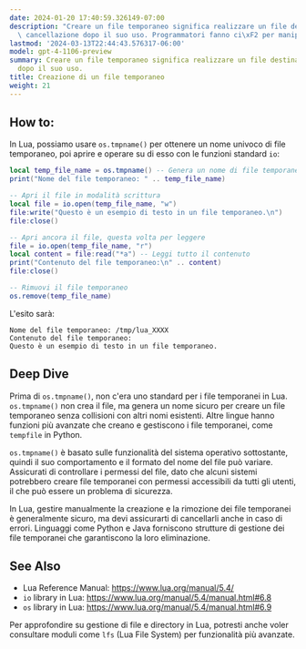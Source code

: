 ```yaml
---
date: 2024-01-20 17:40:59.326149-07:00
description: "Creare un file temporaneo significa realizzare un file destinato alla\
  \ cancellazione dopo il suo uso. Programmatori fanno ci\xF2 per manipolare dati\u2026"
lastmod: '2024-03-13T22:44:43.576317-06:00'
model: gpt-4-1106-preview
summary: Creare un file temporaneo significa realizzare un file destinato alla cancellazione
  dopo il suo uso.
title: Creazione di un file temporaneo
weight: 21
---
```


## How to:
In Lua, possiamo usare `os.tmpname()` per ottenere un nome univoco di file temporaneo, poi aprire e operare su di esso con le funzioni standard `io`:

```Lua
local temp_file_name = os.tmpname() -- Genera un nome di file temporaneo
print("Nome del file temporaneo: " .. temp_file_name)

-- Apri il file in modalità scrittura
local file = io.open(temp_file_name, "w")
file:write("Questo è un esempio di testo in un file temporaneo.\n")
file:close()

-- Apri ancora il file, questa volta per leggere
file = io.open(temp_file_name, "r")
local content = file:read("*a") -- Leggi tutto il contenuto
print("Contenuto del file temporaneo:\n" .. content)
file:close()

-- Rimuovi il file temporaneo
os.remove(temp_file_name)
```

L'esito sarà:
```
Nome del file temporaneo: /tmp/lua_XXXX
Contenuto del file temporaneo:
Questo è un esempio di testo in un file temporaneo.
```

## Deep Dive
Prima di `os.tmpname()`, non c'era uno standard per i file temporanei in Lua. `os.tmpname()` non crea il file, ma genera un nome sicuro per creare un file temporaneo senza collisioni con altri nomi esistenti. Altre lingue hanno funzioni più avanzate che creano e gestiscono i file temporanei, come `tempfile` in Python.

`os.tmpname()` è basato sulle funzionalità del sistema operativo sottostante, quindi il suo comportamento e il formato del nome del file può variare. Assicurati di controllare i permessi del file, dato che alcuni sistemi potrebbero creare file temporanei con permessi accessibili da tutti gli utenti, il che può essere un problema di sicurezza.

In Lua, gestire manualmente la creazione e la rimozione dei file temporanei è generalmente sicuro, ma devi assicurarti di cancellarli anche in caso di errori. Linguaggi come Python e Java forniscono strutture di gestione dei file temporanei che garantiscono la loro eliminazione.

## See Also
- Lua Reference Manual: https://www.lua.org/manual/5.4/
- `io` library in Lua: https://www.lua.org/manual/5.4/manual.html#6.8
- `os` library in Lua: https://www.lua.org/manual/5.4/manual.html#6.9

Per approfondire su gestione di file e directory in Lua, potresti anche voler consultare moduli come `lfs` (Lua File System) per funzionalità più avanzate.
